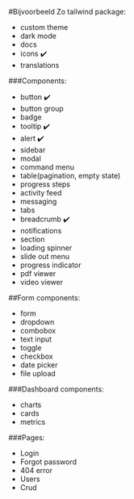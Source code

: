 #Bijvoorbeeld Zo tailwind package:

-   custom theme
-   dark mode
-   docs
-   icons ✔️
-   translations

###Components:

-   button ✔️
-   button group
-   badge
-   tooltip ✔️
-   alert ✔️
-   sidebar
-   modal
-   command menu
-   table(pagination, empty state)
-   progress steps
-   activity feed
-   messaging
-   tabs
-   breadcrumb ✔️
-   notifications
-   section
-   loading spinner
-   slide out menu
-   progress indicator
-   pdf viewer
-   video viewer

##Form components:

-   form
-   dropdown
-   combobox
-   text input
-   toggle
-   checkbox
-   date picker
-   file upload

###Dashboard components:

-   charts
-   cards
-   metrics

###Pages:

-   Login
-   Forgot password
-   404 error
-   Users
-   Crud
